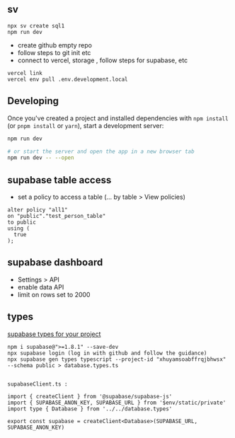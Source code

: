 ## sv

```
npx sv create sql1
npm run dev

```

- create github empty repo
- follow steps to git init etc
- connect to vercel, storage , follow steps for supabase, etc

```
vercel link
vercel env pull .env.development.local
```



## Developing

Once you've created a project and installed dependencies with `npm install` (or `pnpm install` or `yarn`), start a development server:

```bash
npm run dev

# or start the server and open the app in a new browser tab
npm run dev -- --open
```

## supabase table access

- set a policy to access a table (... by table > View policies)

```
alter policy "all1"
on "public"."test_person_table"
to public
using (
  true
);
```

## supabase dashboard

- Settings > API
- enable data API
- limit on rows set to 2000

## types

[supabase types for your project](https://supabase.com/docs/guides/api/rest/generating-types)

```
npm i supabase@">=1.8.1" --save-dev
npx supabase login (log in with github and follow the guidance)
npx supabase gen types typescript --project-id "xhuyamsoabffrqjbhwsx" --schema public > database.types.ts


```

```
supabaseClient.ts :

import { createClient } from '@supabase/supabase-js'
import { SUPABASE_ANON_KEY, SUPABASE_URL } from '$env/static/private'
import type { Database } from '../../database.types'

export const supabase = createClient<Database>(SUPABASE_URL, SUPABASE_ANON_KEY)

```